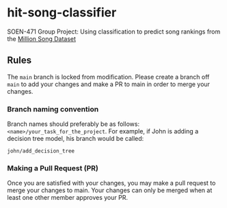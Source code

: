 # hit-song-classifier

SOEN-471 Group Project: Using classification to predict song rankings from the [Million Song Dataset](http://millionsongdataset.com/)

## Rules

The `main` branch is locked from modification. Please create a branch off `main` to add your changes and make a PR to main in order to merge your changes.

### Branch naming convention

Branch names should preferably be as follows: `<name>/your_task_for_the_project`. For example, if John is adding a decision tree model, his branch would be called:

```
john/add_decision_tree
```

### Making a Pull Request (PR)

Once you are satisfied with your changes, you may make a pull request to merge your changes to main. Your changes can only be merged when at least one other member approves your PR.
